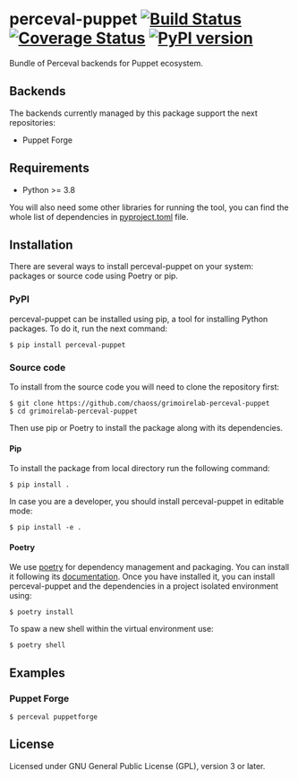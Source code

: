 # perceval-puppet [![Build Status](https://github.com/chaoss/grimoirelab-perceval-puppet/workflows/tests/badge.svg)](https://github.com/chaoss/grimoirelab-perceval-puppet/actions?query=workflow:tests+branch:master+event:push) [![Coverage Status](https://img.shields.io/coveralls/chaoss/grimoirelab-perceval-puppet.svg)](https://coveralls.io/r/chaoss/grimoirelab-perceval-puppet?branch=master)  [![PyPI version](https://badge.fury.io/py/perceval-puppet.svg)](https://badge.fury.io/py/perceval-puppet)

Bundle of Perceval backends for Puppet ecosystem.

## Backends

The backends currently managed by this package support the next repositories:

* Puppet Forge

## Requirements

 * Python >= 3.8

You will also need some other libraries for running the tool, you can find the
whole list of dependencies in [pyproject.toml](pyproject.toml) file.

## Installation

There are several ways to install perceval-puppet on your system: packages or source 
code using Poetry or pip.

### PyPI

perceval-puppet can be installed using pip, a tool for installing Python packages. 
To do it, run the next command:
```
$ pip install perceval-puppet
```

### Source code

To install from the source code you will need to clone the repository first:
```
$ git clone https://github.com/chaoss/grimoirelab-perceval-puppet
$ cd grimoirelab-perceval-puppet
```

Then use pip or Poetry to install the package along with its dependencies.

#### Pip
To install the package from local directory run the following command:
```
$ pip install .
```
In case you are a developer, you should install perceval-puppet in editable mode:
```
$ pip install -e .
```

#### Poetry
We use [poetry](https://python-poetry.org/) for dependency management and 
packaging. You can install it following its [documentation](https://python-poetry.org/docs/#installation).
Once you have installed it, you can install perceval-puppet and the dependencies in 
a project isolated environment using:
```
$ poetry install
```
To spaw a new shell within the virtual environment use:
```
$ poetry shell
```

## Examples

### Puppet Forge

```
$ perceval puppetforge
```

## License

Licensed under GNU General Public License (GPL), version 3 or later.
